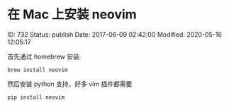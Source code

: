 # 在 Mac 上安装 neovim


ID: 732
Status: publish
Date: 2017-06-09 02:42:00
Modified: 2020-05-16 12:05:17


首先通过 homebrew 安装:

`brew install neovim`

然后安装 python 支持，好多 vim 插件都需要

`pip install neovim`